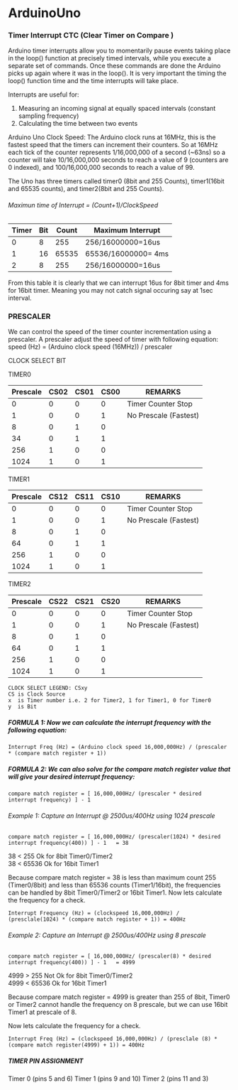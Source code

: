 # ArduinoUno

### Timer Interrupt CTC (Clear Timer on Compare )

Arduino timer interrupts allow you to momentarily pause events taking place in the loop() function at precisely timed intervals, while you execute a separate set of commands.  Once these commands are done the Arduino picks up again where it was in the loop(). It is very important the timing the loop() function time and the time interrupts will take place.

 Interrupts are useful for:
 1. Measuring an incoming signal at equally spaced intervals (constant sampling frequency)
 2. Calculating the time between two events
 
Arduino Uno Clock Speed:
The Arduino clock runs at 16MHz, this is the fastest speed that the timers can increment their counters.
So at  16MHz each tick of the counter represents 1/16,000,000 of a second (~63ns) so a counter will take 10/16,000,000 seconds to reach a value of 9 (counters are 0 indexed), and 100/16,000,000 seconds to reach a value of 99.

The Uno has three timers called timer0 (8bit and 255 Counts), timer1(16bit and 65535 counts), and timer2(8bit and 255 Counts). 

###### Maximun time of Interrupt  = (Count+1)/ClockSpeed

Timer  | Bit |  Count |  Maximum Interrupt |    
-------|-----|--------|--------------------|    
 0     |  8  |  255   |   256/16000000=16us|    
 1     | 16  | 65535  | 65536/16000000= 4ms|
 2     |  8  |  255   |   256/16000000=16us| 
 
From this table it is clearly that we can interrupt 16us for 8bit timer and 4ms for 16bit timer. Meaning you may not catch signal occuring say at 1sec interval.


### PRESCALER
We can control the speed of the timer counter incrementation using a prescaler.  A prescaler adjust the speed of timer with following equation: speed (Hz) = (Arduino clock speed (16MHz)) / prescaler

CLOCK SELECT BIT

TIMER0    

Prescale  | CS02 |CS01 |CS00 |REMARKS                  |         
----------|------|-----|-----|-------------------------|
 0        |   0  |  0  |  0  |  Timer Counter Stop     |     
 1        |   0  |  0  |  1  |  No Prescale (Fastest)  | 
 8        |   0  |  1  |  0  |                         |
 34       |   0  |  1  |  1  |                         | 
 256      |   1  |  0  |  0  |                         |  
 1024     |   1  |  0  |  1  |                         | 
 
 TIMER1    

Prescale  | CS12 |CS11 |CS10 |REMARKS                  |         
----------|------|-----|-----|-------------------------|
 0        |   0  |  0  |  0  |  Timer Counter Stop     |     
 1        |   0  |  0  |  1  |  No Prescale (Fastest)  | 
 8        |   0  |  1  |  0  |                         |
 64       |   0  |  1  |  1  |                         | 
 256      |   1  |  0  |  0  |                         |  
 1024     |   1  |  0  |  1  |                         | 

 TIMER2    

Prescale  | CS22 |CS21 |CS20 |REMARKS                  |         
----------|------|-----|-----|-------------------------|
 0        |   0  |  0  |  0  |  Timer Counter Stop     |     
 1        |   0  |  0  |  1  |  No Prescale (Fastest)  | 
 8        |   0  |  1  |  0  |                         |
 64       |   0  |  1  |  1  |                         | 
 256      |   1  |  0  |  0  |                         |  
 1024     |   1  |  0  |  1  |                         |
 

```
CLOCK SELECT LEGEND: CSxy
CS is Clock Source
x  is Timer number i.e. 2 for Timer2, 1 for Timer1, 0 for Timer0 
y  is Bit
```


##### FORMULA 1: Now we can calculate the interrupt frequency with the following equation:
`Interrupt Freq (Hz) = (Arduino clock speed 16,000,000Hz) / (prescaler * (compare match register + 1))`

##### FORMULA 2: We can also solve for the compare match register value that will give your desired interrupt frequency:
`compare match register = [ 16,000,000Hz/ (prescaler * desired interrupt frequency) ] - 1`


###### Example 1: Capture an Interrupt @ 2500us/400Hz using 1024 prescale

`compare match register = [ 16,000,000Hz/ (prescaler(1024) * desired interrupt frequency(400)) ] - 1   = 38`

38 < 255   Ok for 8bit Timer0/Timer2  
38 < 65536 Ok for 16bit Timer1

Because compare match register = 38 is less than maximum count 255 (Timer0/8bit) and less than 65536 counts (Timer1/16bit),
the frequencies can be handled by 8bit Timer0/Timer2 or 16bit Timer1. Now lets calculate the frequency for a check.

`Interrupt Frequency (Hz) = (clockspeed 16,000,000Hz) / (presclale(1024) * (compare match register + 1)) = 400Hz`

###### Example 2: Capture an Interrupt @ 2500us/400Hz using 8 prescale

`compare match register = [ 16,000,000Hz/ (prescaler(8) * desired interrupt frequency(400)) ] - 1   = 4999`

4999 > 255   Not Ok for 8bit Timer0/Timer2  
4999 < 65536 Ok for 16bit Timer1

Because compare match register = 4999 is greater than 255 of 8bit, Timer0 or Timer2 cannot handle the frequency on 8 prescale, but we can use 16bit Timer1 at prescale of 8.

Now lets calculate the frequency for a check.

`Interrupt Freq (Hz) = (clockspeed 16,000,000Hz) / (presclale (8) * (compare match register(4999) + 1)) = 400Hz`
 
 
##### TIMER PIN ASSIGNMENT
Timer 0 (pins 5 and 6)
Timer 1 (pins 9 and 10)
Timer 2 (pins 11 and 3)
